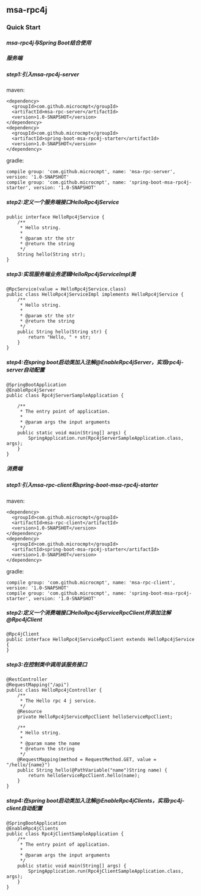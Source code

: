 ## msa-rpc4j
### Quick Start
#### _msa-rpc4j与Spring Boot结合使用_
##### 服务端
##### step1:引入msa-rpc4j-server
maven:
```$xslt
<dependency>
  <groupId>com.github.microcmpt</groupId>
  <artifactId>msa-rpc-server</artifactId>
  <version>1.0-SNAPSHOT</version>
</dependency>
<dependency>
  <groupId>com.github.microcmpt</groupId>
  <artifactId>spring-boot-msa-rpc4j-starter</artifactId>
  <version>1.0-SNAPSHOT</version>
</dependency>
```
gradle:
```$xslt
compile group: 'com.github.microcmpt', name: 'msa-rpc-server', version: '1.0-SNAPSHOT'
compile group: 'com.github.microcmpt', name: 'spring-boot-msa-rpc4j-starter', version: '1.0-SNAPSHOT'
```
#####  step2:定义一个服务端接口HelloRpc4jService
```
public interface HelloRpc4jService {
    /**
     * Hello string.
     *
     * @param str the str
     * @return the string
     */
    String hello(String str);
}
```
##### step3:实现服务端业务逻辑HelloRpc4jServiceImpl类
```
@RpcService(value = HelloRpc4jService.class)
public class HelloRpc4jServiceImpl implements HelloRpc4jService {
    /**
     * Hello string.
     *
     * @param str the str
     * @return the string
     */
    public String hello(String str) {
        return "Hello, " + str;
    }
}
```
##### step4:在spring boot启动类加入注解@EnableRpc4jServer，实现rpc4j-server自动配置
```$xslt
@SpringBootApplication
@EnableRpc4jServer
public class Rpc4jServerSampleApplication {

	/**
	 * The entry point of application.
	 *
	 * @param args the input arguments
	 */
	public static void main(String[] args) {
		SpringApplication.run(Rpc4jServerSampleApplication.class, args);
	}
}
```

##### 消费端
#####  step1:引入msa-rpc-client和spring-boot-msa-rpc4j-starter
maven:
```$xslt
<dependency>
  <groupId>com.github.microcmpt</groupId>
  <artifactId>msa-rpc-client</artifactId>
  <version>1.0-SNAPSHOT</version>
</dependency>
<dependency>
  <groupId>com.github.microcmpt</groupId>
  <artifactId>spring-boot-msa-rpc4j-starter</artifactId>
  <version>1.0-SNAPSHOT</version>
</dependency>
```
gradle:
```$xslt
compile group: 'com.github.microcmpt', name: 'msa-rpc-client', version: '1.0-SNAPSHOT'
compile group: 'com.github.microcmpt', name: 'spring-boot-msa-rpc4j-starter', version: '1.0-SNAPSHOT'
```
##### step2:定义一个消费端接口HelloRpc4jServiceRpcClient并添加注解@Rpc4jClient
```
@Rpc4jClient
public interface HelloRpc4jServiceRpcClient extends HelloRpc4jService {
}
```
##### step3:在控制类中调用该服务接口
```
@RestController
@RequestMapping("/api")
public class HelloRpc4jController {
    /**
     * The Hello rpc 4 j service.
     */
    @Resource
	private HelloRpc4jServiceRpcClient helloServiceRpcClient;

    /**
     * Hello string.
     *
     * @param name the name
     * @return the string
     */
    @RequestMapping(method = RequestMethod.GET, value = "/hello/{name}")
    public String hello(@PathVariable("name")String name) {
        return helloServiceRpcClient.hello(name);
    }
}
```
##### step4:在spring boot启动类加入注解@EnableRpc4jClients，实现rpc4j-client自动配置
```$xslt
@SpringBootApplication
@EnableRpc4jClients
public class Rpc4jClientSampleApplication {
	/**
	 * The entry point of application.
	 *
	 * @param args the input arguments
	 */
	public static void main(String[] args) {
		SpringApplication.run(Rpc4jClientSampleApplication.class, args);
	}
}
```
